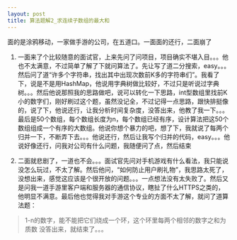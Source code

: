 ```yaml
---
layout: post
title: 算法题解2_求连续子数组的最大和
---
```



面的是涂鸦移动，一家做手游的公司，在五道口。一面面的还行，二面崩了

1. 一面来了个比较随意的面试官，上来先问了问项目，项目确实不堪入目。。。他也不太满意，不过简单了解了下就问算法了。先让写了道二分搜索，easy。。。然后问了道“许多个字符串，找出其中出现次数前K多的字符串们”。我看了下，说是不是用HashMap，他说用字典树做比较好，不过只是听说过字典树。。。然后他说那照我的思路做吧，说可以转化一下思路，int型数组里找前K小的数字们，刚好刷过这个题，虽然没记全，不过记得一点思路，跟快排挺像的，说了下，他说还行，让我分析时间复杂度，没答出来，他教了我一下。。。最后是50个数组，每个数组长度为n，每个数组已经有序，设计算法把这50个数组组成一个有序的大数组。他说你想个暴力的吧，想了下，我就说了每两个归并一下，不断弄下去。。。他说还行，然后让我写个归并的代码，easy。。。他说好像还行，问我对公司有什么问题，我随便问了点，然后结束

2. 二面就悲剧了，一道也不会。。。面试官先问对手机游戏有什么看法，我只能说没怎么玩过，不太了解。然后他问，“如何防止用户刷礼物”，我思路太死了，没想出来，感觉这应该是个很开放的问题。。。一点想法没有太失败了。然后又是问我一道手游里客户端和服务器的通信协议，瞎扯了什么HTTPS之类的，他明显不满意。最后他也觉得我对手游这个专业的方面不太了解，就问了道算法题：
> 1-n的数字，能不能把它们绕成一个环，这个环里每两个相邻的数字之和为质数
没答出来，就结束了。。。